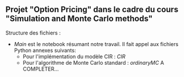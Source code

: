 ## Projet "Option Pricing" dans le cadre du cours "Simulation and Monte Carlo methods"

Structure des fichiers : 
- *Main* est le notebook résumant notre travail. Il fait appel aux fichiers Python annexes suivants: 
    - Pour l'implémentation du modèle CIR : *CIR*
    - Pour l'algorithme de Monte Carlo standard  : *ordinaryMC*
    A COMPLETER...
